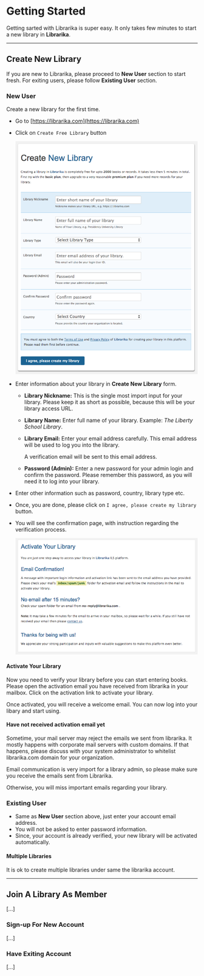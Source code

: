 # Getting Started

Getting sarted with Librarika is super easy. It only takes few minutes to start 
a new library in **Librarika**.

---

## Create New Library

If you are new to Librarika, please proceed to **New User** section to start fresh. For exiting users, please follow **Existing User** section. 


### New User

Create a new library for the first time.

* Go to [https://librarika.com](https://librarika.com)
* Click on `Create Free Library` button 

	![Create Library Form](img/create-library-form.png)

* Enter information about your library in **Create New Library** form.
	*	**Library Nickname:**
	This is the single most import input for your library. Please keep it as short as possible, because this will be your library access URL.

	*	**Library Name:**
	Enter full name of your library. Example: _The Liberty School Library_.
	
	*	**Library Email:**
	Enter your email address carefully. This email address will be used to log you into the library. 

		A verification email will be sent to this email address.

	*	**Password (Admin):**
	Enter a new password for your admin login and confirm the password. Please remember this password, as you will need it to log into your library.

* Enter other information such as password, country, library type etc.
* Once, you are done, please click on `I agree, please create my library` button.
* You will see the confirmation page, with instruction regarding the verification process.

	![Confirmation page](img/activate-library-page.png)

#### Activate Your Library

Now you need to verify your library before you can start entering books. Please open the activation email you have received from librarika in your mailbox. Click on the activation link to activate your library.

Once activated, you will receive a welcome email. You can now log into your libary and start using.

#### Have not received activation email yet

Sometime, your mail server may reject the emails we sent from librarika. It mostly happens with corporate mail servers with custom domains. If that happens, please discuss with your system administrator to whitelist librarika.com domain for your organization.

Email communication is very import for a library admin, so please make sure you receive the emails sent from Librarika. 

Otherwise, you will miss important emails regarding your library.

### Existing User

* Same as **New User** section above, just enter your account email address.
* You will not be asked to enter password information.
* Since, your account is already verified, your new library will be activated automatically.


#### Multiple Libraries

It is ok to create multiple libraries under same the librarika account.

---

## Join A Library As Member

[...]

### Sign-up For New Account

[...]

### Have Exiting Account

[...]


